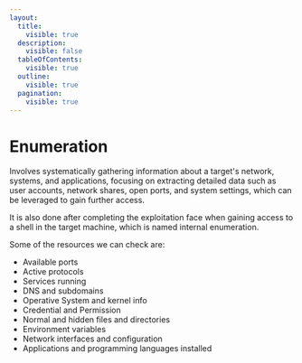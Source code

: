 ```yaml
---
layout:
  title:
    visible: true
  description:
    visible: false
  tableOfContents:
    visible: true
  outline:
    visible: true
  pagination:
    visible: true
---
```


# Enumeration

Involves systematically gathering information about a target's network, systems, and applications, focusing on extracting detailed data such as user accounts, network shares, open ports, and system settings, which can be leveraged to gain further access.

It is also done after completing the exploitation face when gaining access to a shell in the target machine, which is named internal enumeration.

Some of the resources we can check are:

* Available ports
* Active protocols
* Services running
* DNS and subdomains
* Operative System and kernel info
* Credential and Permission
* Normal and hidden files and directories
* Environment variables
* Network interfaces and configuration
* Applications and programming languages installed
